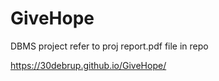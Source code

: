 # GiveHope
DBMS project 
refer to proj report.pdf file in repo

https://30debrup.github.io/GiveHope/
